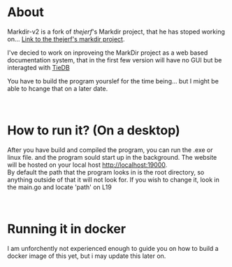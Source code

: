 # About

Markdir-v2 is a fork of *thejerf*'s Markdir project, that he has stoped working on...
[Link to the thejerf's markdir project](https://github.com/thejerf/markdir).

I've decied to work on inproveing the MarkDir project as a web based documentation system, that in the first few version will have no GUI but be interagted with [TieDB](https://tiedb.com/)

You have to build the program yourslef for the time being... but I might be able to hcange that on a later date.

<br>

# How to run it? (On a desktop)

After you have build and compiled the program, you can run the .exe or linux file. and the program sould start up in the background. The website will be hosted on your local host  [http://localhost:19000](http://localhost:19000). <br>
By default the path that the program looks in is the root directory, so anything outside of that it will not look for. If you wish to change it, look in the main.go and locate 'path' on L19

<br>

# Running it in docker

I am unforchently not experienced enough to guide you on how to build a docker image of this yet, but i may update this later on.

